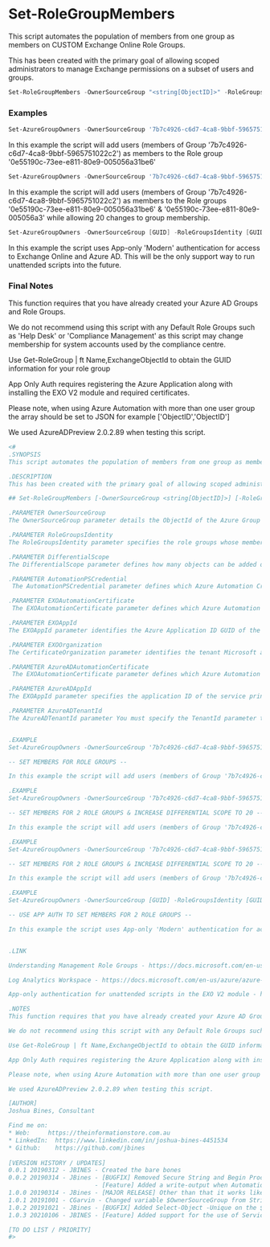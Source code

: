 # Set-RoleGroupMembers
This script automates the population of members from one group as members on CUSTOM Exchange Online Role Groups.  

This has been created with the primary goal of allowing scoped administrators to manage Exchange permissions on a subset of users and groups.  

```powershell
Set-RoleGroupMembers -OwnerSourceGroup "<string[ObjectID]>" -RoleGroupsIdentity "<Array[GUID]>"  -DifferentialScope "Int[Number]" -AutomationPSCredential "<string[Cred]>"
```

### Examples
```powershell
Set-AzureGroupOwners -OwnerSourceGroup '7b7c4926-c6d7-4ca8-9bbf-5965751022c2' -RoleGroupsIdentity '0e55190c-73ee-e811-80e9-005056a31be6'
```
In this example the script will add users (members of Group '7b7c4926-c6d7-4ca8-9bbf-5965751022c2') as members to the Role group '0e55190c-73ee-e811-80e9-005056a31be6'


```powershell
Set-AzureGroupOwners -OwnerSourceGroup '7b7c4926-c6d7-4ca8-9bbf-5965751022c2' -RoleGroupsIdentity "0e55190c-73ee-e811-80e9-005056a31be6","0e55190c-73ee-e811-80e9-005056a3" -DifferentialScope 20
```
In this example the script will add users (members of Group '7b7c4926-c6d7-4ca8-9bbf-5965751022c2') as members to the Role groups '0e55190c-73ee-e811-80e9-005056a31be6' & '0e55190c-73ee-e811-80e9-005056a3' while allowing 20 changes to group membership.

```powershell
Set-AzureGroupOwners -OwnerSourceGroup [GUID] -RoleGroupsIdentity [GUID] -EXOAutomationCertificate EXOAppCert -EXOAppId [GUID] -EXOOrganization contso.onmicrosoft.com -AzureADAutomationCertificate AzureADAppCert -AzureADAppId [GUID] -AzureADTenantId [GUID]
```
In this example the script uses App-only 'Modern' authentication for access to Exchange Online and Azure AD. This will be the only support way to run unattended scripts into the future. 

### Final Notes
This function requires that you have already created your Azure AD Groups and Role Groups.

We do not recommend using this script with any Default Role Groups such as 'Help Desk' or 'Compliance Management' as this script may change membership for system accounts used by the compliance centre.

Use Get-RoleGroup | ft Name,ExchangeObjectId to obtain the GUID information for your role group

App Only Auth requires registering the Azure Application along with installing the EXO V2 module and required certificates. 

Please note, when using Azure Automation with more than one user group the array should be set to JSON for example ['ObjectID','ObjectID']

We used AzureADPreview 2.0.2.89 when testing this script. 

```powershell
<#
.SYNOPSIS
This script automates the population of members from one group as members on CUSTOM Exchange Role Groups.  

.DESCRIPTION
This has been created with the primary goal of allowing scoped administrators to manage Exchange permissions on a subset of users.  

## Set-RoleGroupMembers [-OwnerSourceGroup <string[ObjectID]>] [-RoleGroupsIdentity <Array[GUID]>] 

.PARAMETER OwnerSourceGroup
The OwnerSourceGroup parameter details the ObjectId of the Azure Group which contains all the desired owners as members of one group.

.PARAMETER RoleGroupsIdentity
The RoleGroupsIdentity parameter specifies the role groups whose membership you want to modify. 

.PARAMETER DifferentialScope
The DifferentialScope parameter defines how many objects can be added or removed from the UserGroups in a single operation of the script. The goal of this setting is throttle bulk changes to limit the impact of misconfiguration by an administrator. What value you choose here will be dictated by your userbase and your script schedule. The default value is set to 10 Objects. 

.PARAMETER AutomationPSCredential
 The AutomationPSCredential parameter defines which Azure Automation Cred you would like to use. This is for Basic Auth Requirements consider updating this to use Service Principles instead. EXO expires this in Mid 2021. 

.PARAMETER EXOAutomationCertificate
 The EXOAutomationCertificate parameter defines which Azure Automation certificate you would like to use which grants access to the Exchange Online App. This certificate must be already installed on the automation account in the certificate store.  

.PARAMETER EXOAppId
The EXOAppId parameter identifies the Azure Application ID GUID of the Service Principle Name. Parameter must be used with -AutomationCertificate. 

.PARAMETER EXOOrganization
The CertificateOrganization parameter identifies the tenant Microsoft address. For example 'consto.onmicrosoft.com' Parameter must be used with -EXOAutomationCertificate. 

.PARAMETER AzureADAutomationCertificate
 The EXOAutomationCertificate parameter defines which Azure Automation Certificate you would like to use which grants access to Exchange Online. 

.PARAMETER AzureADAppId
The EXOAppId parameter specifies the application ID of the service principal. Parameter must be used with -AzureADAutomationCertificate. 

.PARAMETER AzureADTenantId
The AzureADTenantId parameter You must specify the TenantId parameter to authenticate as a service principal or when using Microsoft account. Populate by using the Tenant GUID. 


.EXAMPLE
Set-AzureGroupOwners -OwnerSourceGroup '7b7c4926-c6d7-4ca8-9bbf-5965751022c2' -RoleGroupsIdentity '0e55190c-73ee-e811-80e9-005056a31be6'

-- SET MEMBERS FOR ROLE GROUPS --

In this example the script will add users (members of Group '7b7c4926-c6d7-4ca8-9bbf-5965751022c2') as members to the Role group '0e55190c-73ee-e811-80e9-005056a31be6'

.EXAMPLE
Set-AzureGroupOwners -OwnerSourceGroup '7b7c4926-c6d7-4ca8-9bbf-5965751022c2' -RoleGroupsIdentity "0e55190c-73ee-e811-80e9-005056a31be6","0e55190c-73ee-e811-80e9-005056a3" -DifferentialScope 20

-- SET MEMBERS FOR 2 ROLE GROUPS & INCREASE DIFFERENTIAL SCOPE TO 20 --

In this example the script will add users (members of Group '7b7c4926-c6d7-4ca8-9bbf-5965751022c2') as members to the Role groups '0e55190c-73ee-e811-80e9-005056a31be6' & '0e55190c-73ee-e811-80e9-005056a3' while allowing 20 changes to group membership.

.EXAMPLE
Set-AzureGroupOwners -OwnerSourceGroup '7b7c4926-c6d7-4ca8-9bbf-5965751022c2' -RoleGroupsIdentity "0e55190c-73ee-e811-80e9-005056a31be6","0e55190c-73ee-e811-80e9-005056a3" -DifferentialScope 20

-- SET MEMBERS FOR 2 ROLE GROUPS & INCREASE DIFFERENTIAL SCOPE TO 20 --

In this example the script will add users (members of Group '7b7c4926-c6d7-4ca8-9bbf-5965751022c2') as members to the Role groups '0e55190c-73ee-e811-80e9-005056a31be6' & '0e55190c-73ee-e811-80e9-005056a3' while allowing 20 changes to group membership.

.EXAMPLE
Set-AzureGroupOwners -OwnerSourceGroup [GUID] -RoleGroupsIdentity [GUID] -EXOAutomationCertificate EXOAppCert -EXOAppId [GUID] -EXOOrganization contso.onmicrosoft.com -AzureADAutomationCertificate AzureADAppCert -AzureADAppId [GUID] -AzureADTenantId [GUID]

-- USE APP AUTH TO SET MEMBERS FOR 2 ROLE GROUPS --

In this example the script uses App-only 'Modern' authentication for access to Exchange Online and Azure AD. This will be the only support way to run unattended scripts into the future. 


.LINK

Understanding Management Role Groups - https://docs.microsoft.com/en-us/exchange/understanding-management-role-groups-exchange-2013-help 

Log Analytics Workspace - https://docs.microsoft.com/en-us/azure/azure-monitor/learn/quick-create-workspace

App-only authentication for unattended scripts in the EXO V2 module - https://docs.microsoft.com/en-us/powershell/exchange/app-only-auth-powershell-v2?view=exchange-ps

.NOTES
This function requires that you have already created your Azure AD Groups and Role Groups.

We do not recommend using this script with any Default Role Groups such as 'Help Desk' or 'Compliance Management' as this script may change membership for system accounts used by the compliance centre.

Use Get-RoleGroup | ft Name,ExchangeObjectId to obtain the GUID information for your role group

App Only Auth requires registering the Azure Application along with installing the EXO V2 module and required certificates. 

Please note, when using Azure Automation with more than one user group the array should be set to JSON for example ['ObjectID','ObjectID']

We used AzureADPreview 2.0.2.89 when testing this script. 

[AUTHOR]
Joshua Bines, Consultant

Find me on:
* Web:     https://theinformationstore.com.au
* LinkedIn:  https://www.linkedin.com/in/joshua-bines-4451534
* Github:    https://github.com/jbines
  
[VERSION HISTORY / UPDATES]
0.0.1 20190312 - JBINES - Created the bare bones
0.0.2 20190314 - JBines - [BUGFIX] Removed Secure String and Begin Process End as it is not supported in azure automation. 
                        - [Feature] Added a write-output when AutomationPSCredential is using in the write-log function
1.0.0 20190314 - JBines - [MAJOR RELEASE] Other than that it works like a dream... 
1.0.1 20191001 - CGarvin - Changed variable $OwnerSourceGroup from String type to $OwnerSourceGroups of Array type for maximum flexibility.
1.0.2 20191021 - JBines - [BUGFIX] Added Select-Object -Unique on the $RoleGroupsIdentity Array.
1.0.3 20210106 - JBINES - [Feature] Added support for the use of Service Principles using Certificates based authenication for Exchange and Azure AD. Also updated AzureADPreview to 2.0.2.89

[TO DO LIST / PRIORITY]
#>
```
